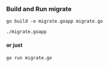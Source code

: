 ### Build and Run migrate

`go build -o migrate.goapp migrate.go`

`./migrate.goapp`

#### or just

`go run migrate.go`